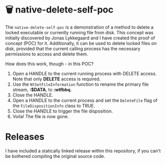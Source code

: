 # 🗑️ native-delete-self-poc
The `native-delete-self-poc` is a demonstration of a method to delete a locked executable or currently running file from disk. This concept was initially discovered by Jonas Lykkegaard and I have created the proof of concept (POC) for it. Additionally, it can be used to delete locked files on disk, provided that the current calling process has the necessary permissions to access and delete them.

How does this work, though - in this POC?
1. Open a HANDLE to the current running process with DELETE access. Note that only **DELETE** access is required.
2. Use the `NtSetFileInformation` function to rename the primary file stream, **:$DATA**, to **:wtfbbq**.
3. Close the HANDLE.
4. Open a HANDLE to the current process and set the `DeleteFile` flag of the `FileDispositionInfo` class to TRUE.
5. Close the HANDLE to trigger the file disposition.
6. Voila! The file is now gone.

# Releases
I have included a statically linked release within this repository, if you can't be bothered compiling the original source code.
